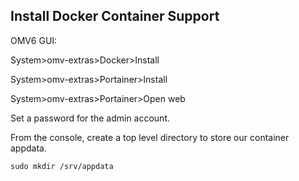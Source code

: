 ## Install Docker Container Support

OMV6 GUI:

System>omv-extras>Docker>Install  

System>omv-extras>Portainer>Install

System>omv-extras>Portainer>Open web  

Set a password for the admin account.

From the console, create a top level directory to store our container appdata.

```console
sudo mkdir /srv/appdata
```
